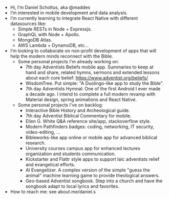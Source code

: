 - Hi, I’m Daniel Scholtus, aka @maddes
- I’m interested in mobile development and data analysis.
- I’m currently learning to integrate React Native with different datasources like:
  - Simple RESTs in Node + Expressjs.
  - GraphQL with Node + Apollo.
  - MongoDB Atlas.
  - AWS Lambda + DynamoDB, etc...
- I’m looking to collaborate on non-profit development of apps that will help the modern minds reconnect with the Bible.
  - Some personal projects I'm already working on:
    - 7th day Adventists Beliefs mobile app. Summaries to keep at hand and share, related hymns, sermons and extended lessons about each core belief: https://www.adventist.org/beliefs/
    - WisdomTree. Put simple: "A Duolingo-like app to study the Bible".
    - 7th day Adventists Hymnal: One of the first Android I ever made a decade ago. I intend to complete a full modern revamp with Material design, spring animations and React Native.
  - Some personal projects I've on backlog:
    - Interactive Bible History and Archeological guide.
    - 7th day Adventist Biblical Commentary for mobile.
    - Ellen G. White Q&A reference site/app, stackoverflow style.
    - Modern Pathfinders badges: coding, networking, IT security, video-editing, ...
    - Bibleworks-like app online or mobile app for advanced biblical research.
    - University courses campus app for enhanced lectures organization and students communication.
    - Kickstarter and Flattr style apps to support laic adventists relief and evangelical efforts.
    - AI Evangelizer. A complex version of the simple "guess the animal" machine learning game to provide theological answers.
    - Geo-based Adventist songbook. Step into a church and have the songbook adapt to local lyrics and favorites.
- How to reach me: see about.me/daniel.s
